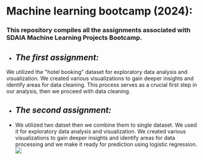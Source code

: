 # Machine learning bootcamp (2024): 
### This repository compiles all the assignments associated with SDAIA Machine Learning Projects Bootcamp.

* ## _**The first assignment:**_

We utilized the "hotel booking" dataset for exploratory data analysis and visualization. We created various visualizations to gain deeper insights and identify areas for data cleaning. This process serves as a crucial first step in our analysis, then we proceed with data cleaning.

* ## _**The second assignment:**_
* We utilized two datset then we combine them to single dataset. We used it for exploratory data analysis and visualization. We created various visualizations to gain deeper insights and identify areas for data processing and we make it ready for prediction using logistic regression.
![](https://upload.wikimedia.org/wikipedia/commons/6/60/SDAIA-Logo-2.png)
